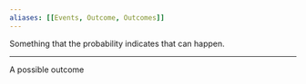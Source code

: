 ```yaml
---
aliases: [[Events, Outcome, Outcomes]]
---
```



Something that the probability indicates that can happen.

---

A possible outcome